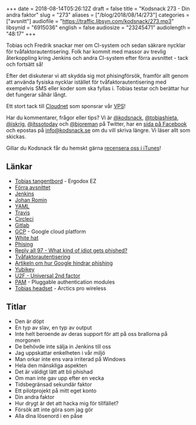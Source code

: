 +++
date = 2018-08-14T05:26:12Z
draft = false
title = "Kodsnack 273 - Din andra faktor"
slug = "273"
aliases = ["/blog/2018/08/14/273"]
categories = ["avsnitt"]
audiofile = "https://traffic.libsyn.com/kodsnack/273.mp3"
libsynid = "6915036"
english = false
audiosize = "23245471"
audiolength = "48:17"
+++

Tobias och Fredrik snackar mer om CI-system och sedan säkrare nycklar för tvåfaktorautentisering. Folk har kommit med massor av trevlig återkoppling kring Jenkins och andra CI-system efter förra avsnittet - tack och fortsätt så!

Efter det diskuterar vi att skydda sig mot phisingförsök, framför allt genom att använda fysiska nycklar istället för tvåfaktorautentisering med exempelvis SMS eller koder som ska fyllas i. Tobias testar och berättar hur det fungerar såhär långt.

Ett stort tack till [Cloudnet](http://www.cloudnet.se) som sponsrar vår [VPS](http://en.wikipedia.org/wiki/Virtual_private_server)!

Har du kommentarer, frågor eller tips? Vi är [@kodsnack](https://www.twitter.com/kodsnack), [@tobiashieta](https://www.twitter.com/tobiashieta), [@iskrig](https://www.twitter.com/iskrig), [@itssotoday](https://twitter.com/itssotoday) och [@bjoreman](https://www.twitter.com/bjoreman) på Twitter, har en [sida på Facebook](https://www.facebook.com/kodsnack) och epostas på [info@kodsnack.se](mailto:info@kodsnack.se) om du vill skriva längre. Vi läser allt som skickas.

Gillar du Kodsnack får du hemskt gärna [recensera oss i iTunes](http://itunes.apple.com/se/podcast/kodsnack/id561631498?l=en)!

## Länkar ##
* [Tobias tangentbord](https://ergodox-ez.com/) - Ergodox EZ
* [Förra avsnittet](https://kodsnack.se/272/)
* [Jenkins](https://en.wikipedia.org/wiki/Jenkins_%28software%29)
* [Johan Romin](https://romin.se/about.html)
* [YAML](https://en.wikipedia.org/wiki/YAML)
* [Travis](https://en.wikipedia.org/wiki/Travis_CI)
* [Circleci](https://circleci.com/)
* [Gitlab](https://en.wikipedia.org/wiki/YAML)
* [GCP](https://en.wikipedia.org/wiki/Google_Cloud_Platform) - Google cloud platform
* [White hat](https://en.wikipedia.org/wiki/White_hat_%28computer_security%29)
* [Phising](https://en.wikipedia.org/wiki/Phishing)
* [Reply all 97 - What kind of idiot gets phished?](https://www.gimletmedia.com/reply-all/97-what-kind-of-idiot-gets-phished-re-broadcast)
* [Tvåfaktorautentisering](https://en.wikipedia.org/wiki/Multi-factor_authentication)
* [Artikeln om hur Google hindrar phishing](https://krebsonsecurity.com/2018/07/google-security-keys-neutralized-employee-phishing/)
* [Yubikey](https://www.yubico.com/)
* [U2F - Universal 2nd factor](https://en.wikipedia.org/wiki/Universal_2nd_Factor)
* [PAM](https://en.wikipedia.org/wiki/Linux_PAM) - Pluggable authentication modules
* [Tobias headset](https://steelseries.com/gaming-headsets/arctis-pro-wireless) - Arctics pro wireless

## Titlar ##
* Den är döpt
* En typ av slav, en typ av output
* Inte helt beroende av deras support för att på oss brallorna på morgonen
* De behövde inte sälja in Jenkins till oss
* Jag uppskattar enkelheten i vår miljö
* Man orkar inte ens vara irriterad på Windows
* Hela den mänskliga aspekten
* Det är väldigt lätt att bli phishad
* Om man inte gav upp efter en vecka
* Tidsbegränsad sekundär faktor
* Ett pilotprojekt på mitt eget konto
* Din andra faktor
* Hur drygt är det att hacka mig för tillfället?
* Försök att inte göra som jag gör
* Alla dina lösenord i en påse